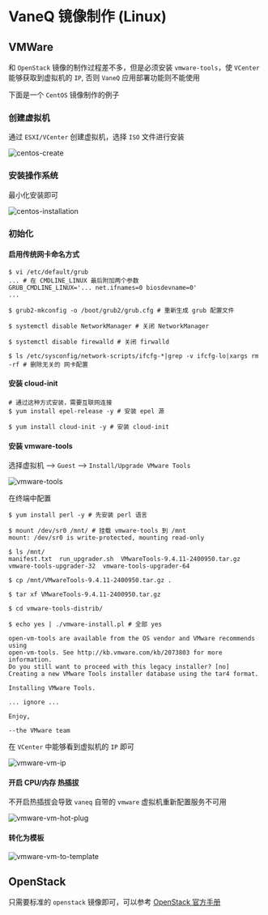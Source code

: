 # VaneQ 镜像制作 (Linux)

## VMWare

和 `OpenStack` 镜像的制作过程差不多，但是必须安装 `vmware-tools`，使 `VCenter` 能够获取到虚拟机的 `IP`, 否则 `VaneQ` 应用部署功能则不能使用

下面是一个 `CentOS` 镜像制作的例子

### 创建虚拟机

通过 `ESXI/VCenter` 创建虚拟机，选择 `ISO` 文件进行安装

![centos-create](http://web-1253505474.cossh.myqcloud.com/docs/vmware-centos-create.gif)

### 安装操作系统

最小化安装即可

![centos-installation](http://web-1253505474.cossh.myqcloud.com/docs/centos-installation.gif)

### 初始化

#### 启用传统网卡命名方式

```shell
$ vi /etc/default/grub
... # 在 CMDLINE_LINUX 最后附加两个参数
GRUB_CMDLINE_LINUX='... net.ifnames=0 biosdevname=0'
...

$ grub2-mkconfig -o /boot/grub2/grub.cfg # 重新生成 grub 配置文件

$ systemctl disable NetworkManager # 关闭 NetworkManager

$ systemctl disable firewalld # 关闭 firwalld

$ ls /etc/sysconfig/network-scripts/ifcfg-*|grep -v ifcfg-lo|xargs rm -rf # 删除无关的 网卡配置
```

#### 安装 cloud-init

```shell
# 通过这种方式安装，需要互联网连接
$ yum install epel-release -y # 安装 epel 源

$ yum install cloud-init -y # 安装 cloud-init
```

#### 安装 vmware-tools

选择虚拟机 --> `Guest` --> `Install/Upgrade VMware Tools`

![vmware-tools](http://web-1253505474.cossh.myqcloud.com/docs/vmware-tools.png)

在终端中配置

```shell
$ yum install perl -y # 先安装 perl 语言

$ mount /dev/sr0 /mnt/ # 挂载 vmware-tools 到 /mnt
mount: /dev/sr0 is write-protected, mounting read-only

$ ls /mnt/
manifest.txt  run_upgrader.sh  VMwareTools-9.4.11-2400950.tar.gz  vmware-tools-upgrader-32  vmware-tools-upgrader-64

$ cp /mnt/VMwareTools-9.4.11-2400950.tar.gz .

$ tar xf VMwareTools-9.4.11-2400950.tar.gz

$ cd vmware-tools-distrib/

$ echo yes | ./vmware-install.pl # 全部 yes

open-vm-tools are available from the OS vendor and VMware recommends using
open-vm-tools. See http://kb.vmware.com/kb/2073803 for more information.
Do you still want to proceed with this legacy installer? [no]
Creating a new VMware Tools installer database using the tar4 format.

Installing VMware Tools.

... ignore ...

Enjoy,

--the VMware team
```

在 `VCenter` 中能够看到虚拟机的 `IP` 即可

![vmware-vm-ip](http://web-1253505474.cossh.myqcloud.com/docs/vmware-vm-ip.png)

#### 开启 CPU/内存 热插拔

不开启热插拔会导致 `vaneq` 自带的 `vmware` 虚拟机重新配置服务不可用

![vmware-vm-hot-plug](http://web-1253505474.cossh.myqcloud.com/docs/vmware-vm-hot-plug.png)

#### 转化为模板

![vmware-vm-to-template](http://web-1253505474.cossh.myqcloud.com/docs/vmware-vm-to-template.png)

## OpenStack

只需要标准的 `openstack` 镜像即可，可以参考 [OpenStack 官方手册](https://docs.openstack.org/image-guide/create-images-manually.html)

